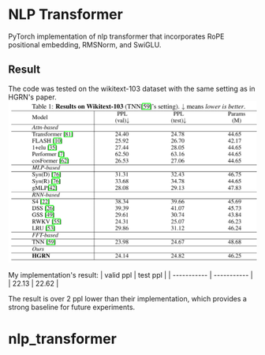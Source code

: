 # NLP Transformer
PyTorch implementation of nlp transformer that incorporates RoPE positional embedding, RMSNorm, and SwiGLU.

## Result
The code was tested on the wikitext-103 dataset with the same setting as in HGRN's paper.
![result](img/result.png)

My implementation's result:
| valid ppl      | test ppl |
| ----------- | ----------- |
| 22.13      | 22.62       |

The result is over 2 ppl lower than their implementation, which provides a strong baseline for future experiments.
# nlp_transformer
